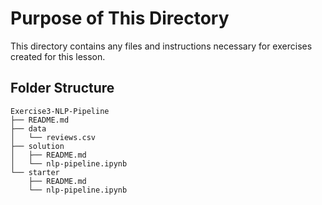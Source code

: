 # Purpose of This Directory

This directory contains any files and instructions necessary for exercises created for this lesson.

## Folder Structure

```
Exercise3-NLP-Pipeline
├── README.md
├── data
│   └── reviews.csv
├── solution
│   ├── README.md
│   └── nlp-pipeline.ipynb
└── starter
    ├── README.md
    └── nlp-pipeline.ipynb
```